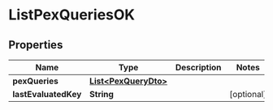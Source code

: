 # ListPexQueriesOK

## Properties

| Name                 | Type                                          | Description | Notes      |
| -------------------- | --------------------------------------------- | ----------- | ---------- |
| **pexQueries**       | [**List&lt;PexQueryDto&gt;**](PexQueryDto.md) |             |            |
| **lastEvaluatedKey** | **String**                                    |             | [optional] |
